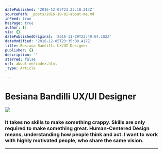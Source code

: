 ```yaml
---
datePublished: '2016-12-05T23:35:10.313Z'
sourcePath: _posts/2016-10-01-about-me.md
inFeed: true
hasPage: true
author: []
via: {}
datePublishedOriginal: '2016-11-29T23:49:04.202Z'
dateModified: '2016-12-05T23:35:09.417Z'
title: Besiana Bandilli UX/UI Designer
publisher: {}
description: ''
starred: false
url: about-me/index.html
_type: Article

---
```

# Besiana Bandilli UX/UI Designer
![](https://the-grid-user-content.s3-us-west-2.amazonaws.com/fbeff90d-978e-4742-8ba9-b5ae0a7bb72c.gif)

### It takes no skills to make something crappy. Skills are only required to make something great. Human-Centered Design means, understanding how people think and act. I want to work with highly motivated people, who share the same vision.

---